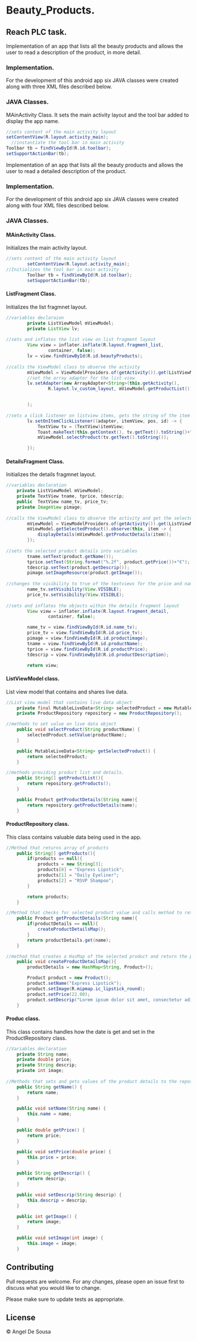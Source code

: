 # Beauty_Products.
## Reach PLC task.
Implementation of an app that lists all the beauty products and allows the user to read a description of the product, in more detail.
### Implementation.
For the development of this android app six JAVA classes were created along with three XML files described below.
### JAVA Classes.
MAinActivity Class.
It sets the main activity layout and the tool bar added to display the app name.
```java
//sets content of the main activity layout
setContentView(R.layout.activity_main);
  //instantiate the tool bar in main activity
Toolbar tb = findViewById(R.id.toolbar);
setSupportActionBar(tb);
```
Implementation of an app that lists all the beauty products and allows the user to read a detailed description of the product.
### Implementation.
For the development of this android app six JAVA classes were created along with four XML files described below.
### JAVA Classes.
#### MAinActivity Class.
Initializes the main activity layout.
```java
//sets content of the main activity layout
        setContentView(R.layout.activity_main);
//Initializes the tool bar in main activity
        Toolbar tb = findViewById(R.id.toolbar);
        setSupportActionBar(tb);
```
#### ListFragment Class.
Initializes the list fragmnet layout.
```java
//variables declaraion
        private ListViewModel mViewModel;
        private ListView lv;
    
//sets and inflates the list view on list fragment layout
        View view = inflater.inflate(R.layout.fragment_list,
                container, false);
        lv = view.findViewById(R.id.beautyProducts);
        
//calls the ViewModel class to observe the activity
        mViewModel = ViewModelProviders.of(getActivity()).get(ListViewModel.class);
        //set the array adapter for the list view
        lv.setAdapter(new ArrayAdapter<String>(this.getActivity(),
                R.layout.lv_custom_layout, mViewModel.getProductList())


        );
        
//sets a click listener on listview items, gets the string of the item clicked and sends it to the ViewModel
        lv.setOnItemClickListener((adapter, itemView, pos, id) -> {
            TextView tv = (TextView)itemView;
            Toast.makeText(this.getContext(), tv.getText().toString()+" Selected", Toast.LENGTH_SHORT).show();
            mViewModel.selectProduct(tv.getText().toString());

        });        
```
#### DetailsFragment Class.
Initializes the details fragmnet layout.
```java
//variables declaration
    private ListViewModel mViewModel;
    private TextView tname, tprice, tdescrip;
    public  TextView name_tv, price_tv;
    private ImageView pimage;
    
//calls the ViewModel class to observe the activity and get the selected product details
        mViewModel = ViewModelProviders.of(getActivity()).get(ListViewModel.class);
        mViewModel.getSelectedProduct().observe(this, item -> {
            displayDetails(mViewModel.getProductDetails(item));
        });
        
//sets the selected product details into variables
        tname.setText(product.getName());
        tprice.setText(String.format("%.2f", product.getPrice())+"€");
        tdescrip.setText(product.getDescrip());
        pimage.setImageResource(product.getImage());
        
//changes the visibility to true of the textviews for the price and name
        name_tv.setVisibility(View.VISIBLE);
        price_tv.setVisibility(View.VISIBLE);
        
//sets and inflates the objects within the details fragment layout
        View view = inflater.inflate(R.layout.fragment_detail,
                container, false);

        name_tv = view.findViewById(R.id.name_tv);
        price_tv = view.findViewById(R.id.price_tv);
        pimage = view.findViewById(R.id.productimage);
        tname = view.findViewById(R.id.productName);
        tprice = view.findViewById(R.id.productPrice);
        tdescrip = view.findViewById(R.id.productDescription);

        return view;       
```
#### ListViewModel class.
List view model that contains and shares live data.
```java
//List view model that contains live data object
    private final MutableLiveData<String> selectedProduct = new MutableLiveData<String>();
    private ProductRepository repository = new ProductRepository();

//methods to set value on live data object
    public void selectProduct(String productName) {
        selectedProduct.setValue(productName);
    }

    public MutableLiveData<String> getSelectedProduct() {
        return selectedProduct;
    }

//methods providing product list and details.
    public String[] getProductList(){
        return repository.getProducts();
    }

    public Product getProductDetails(String name){
        return repository.getProductDetails(name);
    }
```
#### ProductRepository class.
This class contains valuable data being used in the app.
```java
//Method that returns array of products
    public String[] getProducts(){
        if(products == null){
            products = new String[3];
            products[0] = "Express Lipstick";
            products[1] = "Daily Eyeliner";
            products[2] = "RSVP Shampoo";
        }

        return products;
    }

//Method that checks for selected product value and calls method to retrieve that product detail
    public Product getProductDetails(String name){
        if(productDetails == null){
            createProductDetailsMap();
        }
        return productDetails.get(name);
    }

//method that creates a HasMap of the selected product and return the product details
    public void createProductDetailsMap(){
        productDetails = new HashMap<String, Product>();

        Product product = new Product();
        product.setName("Express Lipstick");
        product.setImage(R.mipmap.ic_lipstick_round);
        product.setPrice(22.00);
        product.setDescrip("Lorem ipsum dolor sit amet, consectetur adipiscing elit. Vestibulum vehicula ipsum sit amet odio euismod aliquam. Aenean aliquam vestibulum nibh, tincidunt fringilla sapien posuere id. Suspendisse ut lacus vitae elit mollis sagittis ut id ligula. Curabitur rhoncus non orci a ultricies. Praesent lacinia nisi urna, ac pharetra purus ultricies a. Quisque ut felis vel massa lobortis aliquam eu vel erat. Quisque vestibulum massa erat, quis efficitur nunc blandit ac. Proin sit amet maximus turpis. Donec sodales enim ligula. Aenean et scelerisque odio. Pellentesque ut suscipit lorem. Quisque non dapibus arcu, ac commodo massa. Curabitur sed tortor a diam ultrices volutpat a sit amet turpis. Pellentesque sem erat, aliquam in nisi et, sollicitudin tincidunt diam.");
    }
```
#### Produc class.
This class contains handles how the date is get and set in the ProductRepository class.
```java
//Variables declaration
    private String name;
    private double price;
    private String descrip;
    private int image;
    
//Methods that sets and gets values of the product details to the repository class
    public String getName() {
        return name;
    }

    public void setName(String name) {
        this.name = name;
    }

    public double getPrice() {
        return price;
    }

    public void setPrice(double price) {
        this.price = price;
    }

    public String getDescrip() {
        return descrip;
    }

    public void setDescrip(String descrip) {
        this.descrip = descrip;
    }

    public int getImage() {
        return image;
    }

    public void setImage(int image) {
        this.image = image;
    }    
```
## Contributing
Pull requests are welcome. For any changes, please open an issue first to discuss what you would like to change.

Please make sure to update tests as appropriate.

## License
© Angel De Sousa
